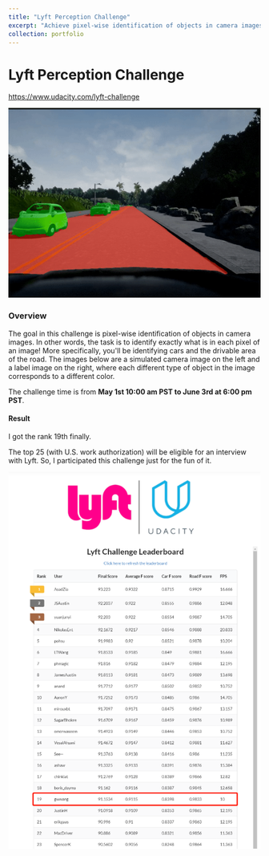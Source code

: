 ```yaml
---
title: "Lyft Perception Challenge"
excerpt: "Achieve pixel-wise identification of objects in camera images.<br/><img src='/images/portfolio/semantic-segmentation/semantic-segmentation.gif'>"
collection: portfolio
---
```


# Lyft Perception Challenge

https://www.udacity.com/lyft-challenge


[//]: # "Image References"
[gif]: /images/portfolio/semantic-segmentation/semantic-segmentation.gif
[score]: /images/portfolio/semantic-segmentation/imgs/score.png

![alt text][gif]

### Overview

The goal in this challenge is pixel-wise identification of objects in camera images. In other words, the task is to identify exactly what is in each pixel of an image! More specifically, you'll be identifying cars and the drivable area of the road. The images below are a simulated camera image on the left and a label image on the right, where each different type of object in the image corresponds to a different color.

The challenge time is from **May 1st 10:00 am PST to June 3rd at 6:00 pm PST**. 

#### Result

I got the rank 19th finally. 

The top 25 (with U.S. work authorization) will be eligible for an interview with Lyft. So, I participated this challenge just for the fun of it.

![alt text][score]

